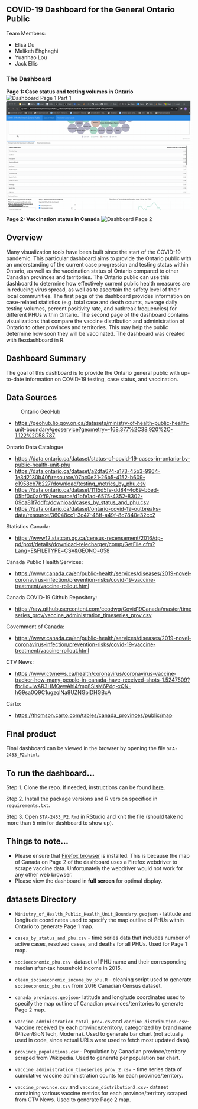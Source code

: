 ## COVID-19 Dashboard for the General Ontario Public

Team Members:
 * Elisa Du
 * Malikeh Ehghaghi
 * Yuanhao Lou
 * Jack Ellis


### The Dashboard
**Page 1: Case status and testing volumes in Ontario**
![Dashboard Page 1 Part 1](demo/demo1.gif)
![Dashboard Page 1 Part 2](demo/demo2.gif)

**Page 2: Vaccination status in Canada**
![Dashboard Page 2](demo/demo3.gif)


## Overview
Many visualization tools have been built since the start of the COVID-19 pandemic. This particular dashboard aims to provide the Ontario public with an understanding of the current case progression and testing status within Ontario, as well as the vaccination status of Ontario compared to other Canadian provinces and territories. The Ontario public can use this dashboard to determine how effectively current public health measures are in reducing virus spread, as well as to ascertain the safety level of their local communities. The first page of the dashboard provides information on case-related statistics (e.g. total case and death counts, average daily testing volumes, percent positivity rate, and outbreak frequencies) for different PHUs within Ontario. The second page of the dashboard contains visualizations that compare the vaccine distribution and administration of Ontario to other provinces and territories. This may help the public determine how soon they will be vaccinated. The dashboard was created with flexdashboard in R.

## Dashboard Summary
The goal of this dashboard is to provide the Ontario general public with up-to-date information on COVID-19 testing, case status, and vaccination.

## Data Sources

&nbsp; &nbsp; &nbsp; &nbsp; &nbsp; Ontario GeoHub
 * https://geohub.lio.gov.on.ca/datasets/ministry-of-health-public-health-unit-boundary/geoservice?geometry=-168.377%2C38.920%2C-1.122%2C58.787

  Ontario Data Catalogue
 * https://data.ontario.ca/dataset/status-of-covid-19-cases-in-ontario-by-public-health-unit-phu
 * https://data.ontario.ca/dataset/a2dfa674-a173-45b3-9964-1e3d2130b40f/resource/07bc0e21-26b5-4152-b609-c1958cb7b227/download/testing_metrics_by_phu.csv
 * https://data.ontario.ca/dataset/1115d5fe-dd84-4c69-b5ed-05bf0c0a0ff9/resource/d1bfe1ad-6575-4352-8302-09ca81f7ddfc/download/cases_by_status_and_phu.csv
 * https://data.ontario.ca/dataset/ontario-covid-19-outbreaks-data/resource/36048cc1-3c47-48ff-a49f-8c7840e32cc2

 Statistics Canada:
 * https://www12.statcan.gc.ca/census-recensement/2016/dp-pd/prof/details/download-telecharger/comp/GetFile.cfm?Lang=E&FILETYPE=CSV&GEONO=058

 Canada Public Health Services:
 * https://www.canada.ca/en/public-health/services/diseases/2019-novel-coronavirus-infection/prevention-risks/covid-19-vaccine-treatment/vaccine-rollout.html

 Canada COVID-19 Github Repository:
 * https://raw.githubusercontent.com/ccodwg/Covid19Canada/master/timeseries_prov/vaccine_administration_timeseries_prov.csv

 Government of Canada:
 * https://www.canada.ca/en/public-health/services/diseases/2019-novel-coronavirus-infection/prevention-risks/covid-19-vaccine-treatment/vaccine-rollout.html

 CTV News:
 * https://www.ctvnews.ca/health/coronavirus/coronavirus-vaccine-tracker-how-many-people-in-canada-have-received-shots-1.5247509?fbclid=IwAR3HMQewAhl4fmp8SisM6Pdq-xQN-hG9sa0Q9C1ugzqlNa8UZNGblDHGBcA

 Carto:
 * https://thomson.carto.com/tables/canada_provinces/public/map

## Final product
 Final dashboard can be viewed in the browser by opening the file `STA-2453_P2.html`.

## To run the dashboard...
Step 1. Clone the repo. If needed, instructions can be found [here](https://docs.github.com/en/free-pro-team@latest/github/creating-cloning-and-archiving-repositories/cloning-a-repository).

Step 2. Install the package versions and R version specified in `requirements.txt`.

Step 3. Open `STA-2453_P2.Rmd` in RStudio and knit the file (should take no more than 5 min for dashboard to show up).

## Things to note...
- Please ensure that [Firefox browser](https://www.mozilla.org/en-CA/firefox/new/) is installed. This is because the map of Canada on Page 2 of the dashboard uses a Firefox webdriver to scrape vaccine data. Unfortunately the webdriver would not work for any other web browser.
- Please view the dashboard in **full screen** for optimal display.


## datasets Directory
-  `Ministry_of_Health_Public_Health_Unit_Boundary.geojson` - latitude and longitude coordinates used to specify the map outline of PHUs within Ontario to generate Page 1 map.
- `cases_by_status_and_phu.csv` - time series data that includes number of active cases, resolved cases, and deaths for all PHUs. Used for Page 1 map.
- `socioeconomic_phu.csv`- dataset of PHU name and their corresponding median after-tax household income in 2015.
- `clean_socioeconomic_income_by_phu.R` - cleaning script used to generate `socioeconomic_phu.csv` from 2016 Canadian Census dataset.
- `canada_provinces.geojson`-  latitude and longitude coordinates used to specify the map outline of Canadian provinces/territories to generate Page 2 map.

- `vaccine_administration_total_prov.csv`and `vaccine_distribution.csv`- Vaccine received by each province/territory, categorized by brand name (Pfizer/BioNTech, Moderna). Used to generate bar chart (not actually used in code, since actual URLs were used to fetch most updated data).
- `province_populations.csv` - Population by Canadian province/territory scraped from Wikipedia. Used to generate per population bar chart.
- `vaccine_administration_timeseries_prov_2.csv` -  time series data of cumulative vaccine administration counts for each province/territory.
- `vaccine_province.csv` and `vaccine_distribution2.csv`- dataset containing various vaccine metrics for each province/territory scraped from CTV News. Used to generate Page 2 map.
